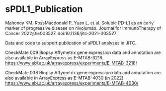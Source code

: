 # sPDL1_Publication

Mahoney KM, RossMacdonald P, Yuan L, et al.
Soluble PD-L1 as an early marker of progressive disease on nivolumab. 
Journal for ImmunoTherapy of Cancer 2022;0:e003527. 
doi:10.1136/jitc-2021-003527

Data and code to support publication of sPDL1 analyses in JITC.

CheckMate 009  Biopsy Affymetrix gene expression data and annotation are also available in ArrayExpress as E-MTAB-3218.
https://www.ebi.ac.uk/arrayexpress/experiments/E-MTAB-3218/

CheckMate 038  Biopsy Affymetrix gene expression data and annotation are also available in ArrayExpress as E-MTAB-4030 (in 2022)
https://www.ebi.ac.uk/arrayexpress/experiments/E-MTAB-4030/
